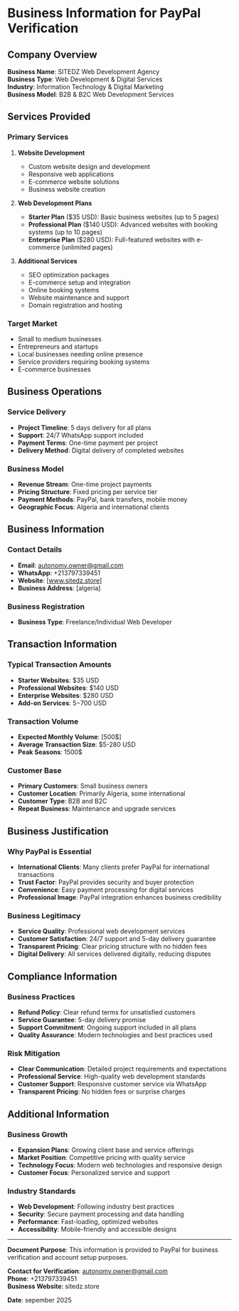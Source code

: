 # Business Information for PayPal Verification

## Company Overview
**Business Name**: SITEDZ Web Development Agency  
**Business Type**: Web Development & Digital Services  
**Industry**: Information Technology & Digital Marketing  
**Business Model**: B2B & B2C Web Development Services  

## Services Provided

### Primary Services
1. **Website Development**
   - Custom website design and development
   - Responsive web applications
   - E-commerce website solutions
   - Business website creation

2. **Web Development Plans**
   - **Starter Plan** ($35 USD): Basic business websites (up to 5 pages)
   - **Professional Plan** ($140 USD): Advanced websites with booking systems (up to 10 pages)
   - **Enterprise Plan** ($280 USD): Full-featured websites with e-commerce (unlimited pages)

3. **Additional Services**
   - SEO optimization packages
   - E-commerce setup and integration
   - Online booking systems
   - Website maintenance and support
   - Domain registration and hosting

### Target Market
- Small to medium businesses
- Entrepreneurs and startups
- Local businesses needing online presence
- Service providers requiring booking systems
- E-commerce businesses

## Business Operations

### Service Delivery
- **Project Timeline**: 5 days delivery for all plans
- **Support**: 24/7 WhatsApp support included
- **Payment Terms**: One-time payment per project
- **Delivery Method**: Digital delivery of completed websites

### Business Model
- **Revenue Stream**: One-time project payments
- **Pricing Structure**: Fixed pricing per service tier
- **Payment Methods**: PayPal, bank transfers, mobile money
- **Geographic Focus**: Algeria and international clients

## Business Information

### Contact Details
- **Email**: autonomy.owner@gmail.com
- **WhatsApp**: +213797339451
- **Website**: [www.sitedz.store]
- **Business Address**: [algeria]

### Business Registration
- **Business Type**: Freelance/Individual Web Developer


## Transaction Information

### Typical Transaction Amounts
- **Starter Websites**: $35 USD
- **Professional Websites**: $140 USD
- **Enterprise Websites**: $280 USD
- **Add-on Services**: $5-$700 USD

### Transaction Volume
- **Expected Monthly Volume**: [500$]
- **Average Transaction Size**: $5-280 USD
- **Peak Seasons**: 1500$

### Customer Base
- **Primary Customers**: Small business owners
- **Customer Location**: Primarily Algeria, some international
- **Customer Type**: B2B and B2C
- **Repeat Business**: Maintenance and upgrade services

## Business Justification

### Why PayPal is Essential
- **International Clients**: Many clients prefer PayPal for international transactions
- **Trust Factor**: PayPal provides security and buyer protection
- **Convenience**: Easy payment processing for digital services
- **Professional Image**: PayPal integration enhances business credibility

### Business Legitimacy
- **Service Quality**: Professional web development services
- **Customer Satisfaction**: 24/7 support and 5-day delivery guarantee
- **Transparent Pricing**: Clear pricing structure with no hidden fees
- **Digital Delivery**: All services delivered digitally, reducing disputes

## Compliance Information

### Business Practices
- **Refund Policy**: Clear refund terms for unsatisfied customers
- **Service Guarantee**: 5-day delivery promise
- **Support Commitment**: Ongoing support included in all plans
- **Quality Assurance**: Modern technologies and best practices used

### Risk Mitigation
- **Clear Communication**: Detailed project requirements and expectations
- **Professional Service**: High-quality web development standards
- **Customer Support**: Responsive customer service via WhatsApp
- **Transparent Pricing**: No hidden fees or surprise charges

## Additional Information

### Business Growth
- **Expansion Plans**: Growing client base and service offerings
- **Market Position**: Competitive pricing with quality service
- **Technology Focus**: Modern web technologies and responsive design
- **Customer Focus**: Personalized service and support

### Industry Standards
- **Web Development**: Following industry best practices
- **Security**: Secure payment processing and data handling
- **Performance**: Fast-loading, optimized websites
- **Accessibility**: Mobile-friendly and accessible designs

---

**Document Purpose**: This information is provided to PayPal for business verification and account setup purposes.

**Contact for Verification**: autonomy.owner@gmail.com  
**Phone**: +213797339451  
**Business Website**: sitedz.store

**Date**: sepember 2025

